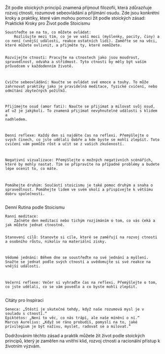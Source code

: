 <p>Žít podle stoických principů znamená přijmout filozofii, která zdůrazňuje rozvoj ctnosti, rozumové sebeovládání a přijímání osudu. Zde jsou konkrétní kroky a praktiky, které vám mohou pomoci žít podle stoických zásad:
Praktické Kroky pro Život podle Stoicismu</p>
<pre><code>Soustřeďte se na to, co můžete ovládat:
    Rozlišujte mezi tím, co je ve vaší moci (myšlenky, pocity, činy) a co není (vnější události, reakce ostatních lidí). Zaměřte se na věci, které můžete ovlivnit, a přijměte ty, které nemůžete.

Rozvíjejte ctnosti:
    Pracujte na ctnostech jako jsou moudrost, spravedlnost, odvaha a střídmost. Tyto ctnosti by měly být vaším průvodcem v každodenním životě.

Cvičte sebeovládání:
    Naučte se ovládat své emoce a touhy. To může zahrnovat praktiky jako je pravidelná meditace, fyzické cvičení, nebo odmítání zbytečných požitků.

Přijímejte osud (amor fati):
    Naučte se přijímat a milovat svůj osud, ať už je jakýkoli. To znamená přijímat nevyhnutelné události s klidem a nadhledem.

Denní reflexe:
    Každý den si najděte čas na reflexi. Přemýšlejte o svých činech, co jste udělali dobře a kde byste se mohli zlepšit. Toto cvičení vám pomůže růst a učit se z vašich zkušeností.

Negativní vizualizace:
    Přemýšlejte o možných negativních scénářích, které by mohly nastat. Tím se připravíte na případné problémy a budete lépe ocenit to, co máte.

Pomáhejte druhým:
    Součástí stoicismu je také pomoc druhým a snaha o spravedlnost. Pomáhejte lidem ve svém okolí a přispívejte k většímu dobru společnosti.
</code></pre>
<p>Denní Rutina podle Stoicismu</p>
<pre><code>Ranní meditace:
    Začněte den meditací nebo tichým rozjímáním o tom, co vás čeká a jak můžete jednat ctnostně.

Stanovení cílů:
    Stanovte si cíle, které se zaměřují na rozvoj ctnosti a osobního růstu, nikoliv na materiální zisky.

Vědomé jednání:
    Během dne se soustřeďte na své jednání a myšlení. Snažte se jednat podle svých ctností a uvědomujte si své reakce na vnější události.

Večerní reflexe:
    Večer si vyhraďte čas na reflexi. Přemýšlejte o tom, co jste udělali, co se vám povedlo a co byste mohli zlepšit.
</code></pre>
<p>Citáty pro Inspiraci</p>
<pre><code>Seneca: „Štěstí je skutečné tehdy, když naše rozumová mysl je v souladu s ctností.“
Epiktétos: „Není to věc, co nás trápí, ale naše mínění o ní.“
Marcus Aurelius: „Když se ráno probudíš, pomysli na to, jaké privilegium je být naživu, myslet, radovat se a milovat.“
</code></pre>
<p>Dodržováním těchto zásad a praktik můžete žít život podle stoických principů, který je zaměřen na vnitřní klid, rozvoj ctnosti a racionální přístup k životním výzvám.</p>

